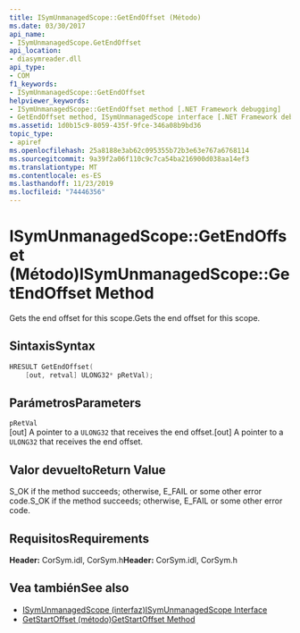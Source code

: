 ```yaml
---
title: ISymUnmanagedScope::GetEndOffset (Método)
ms.date: 03/30/2017
api_name:
- ISymUnmanagedScope.GetEndOffset
api_location:
- diasymreader.dll
api_type:
- COM
f1_keywords:
- ISymUnmanagedScope::GetEndOffset
helpviewer_keywords:
- ISymUnmanagedScope::GetEndOffset method [.NET Framework debugging]
- GetEndOffset method, ISymUnmanagedScope interface [.NET Framework debugging]
ms.assetid: 1d0b15c9-8059-435f-9fce-346a08b9bd36
topic_type:
- apiref
ms.openlocfilehash: 25a8188e3ab62c095355b72b3e63e767a6768114
ms.sourcegitcommit: 9a39f2a06f110c9c7ca54ba216900d038aa14ef3
ms.translationtype: MT
ms.contentlocale: es-ES
ms.lasthandoff: 11/23/2019
ms.locfileid: "74446356"
---
```

# <a name="isymunmanagedscopegetendoffset-method"></a><span data-ttu-id="4f2fd-102">ISymUnmanagedScope::GetEndOffset (Método)</span><span class="sxs-lookup"><span data-stu-id="4f2fd-102">ISymUnmanagedScope::GetEndOffset Method</span></span>
<span data-ttu-id="4f2fd-103">Gets the end offset for this scope.</span><span class="sxs-lookup"><span data-stu-id="4f2fd-103">Gets the end offset for this scope.</span></span>  
  
## <a name="syntax"></a><span data-ttu-id="4f2fd-104">Sintaxis</span><span class="sxs-lookup"><span data-stu-id="4f2fd-104">Syntax</span></span>  
  
```cpp  
HRESULT GetEndOffset(  
    [out, retval] ULONG32* pRetVal);  
```  
  
## <a name="parameters"></a><span data-ttu-id="4f2fd-105">Parámetros</span><span class="sxs-lookup"><span data-stu-id="4f2fd-105">Parameters</span></span>  
 `pRetVal`  
 <span data-ttu-id="4f2fd-106">[out] A pointer to a `ULONG32` that receives the end offset.</span><span class="sxs-lookup"><span data-stu-id="4f2fd-106">[out] A pointer to a `ULONG32` that receives the end offset.</span></span>  
  
## <a name="return-value"></a><span data-ttu-id="4f2fd-107">Valor devuelto</span><span class="sxs-lookup"><span data-stu-id="4f2fd-107">Return Value</span></span>  
 <span data-ttu-id="4f2fd-108">S_OK if the method succeeds; otherwise, E_FAIL or some other error code.</span><span class="sxs-lookup"><span data-stu-id="4f2fd-108">S_OK if the method succeeds; otherwise, E_FAIL or some other error code.</span></span>  
  
## <a name="requirements"></a><span data-ttu-id="4f2fd-109">Requisitos</span><span class="sxs-lookup"><span data-stu-id="4f2fd-109">Requirements</span></span>  
 <span data-ttu-id="4f2fd-110">**Header:** CorSym.idl, CorSym.h</span><span class="sxs-lookup"><span data-stu-id="4f2fd-110">**Header:** CorSym.idl, CorSym.h</span></span>  
  
## <a name="see-also"></a><span data-ttu-id="4f2fd-111">Vea también</span><span class="sxs-lookup"><span data-stu-id="4f2fd-111">See also</span></span>

- [<span data-ttu-id="4f2fd-112">ISymUnmanagedScope (interfaz)</span><span class="sxs-lookup"><span data-stu-id="4f2fd-112">ISymUnmanagedScope Interface</span></span>](../../../../docs/framework/unmanaged-api/diagnostics/isymunmanagedscope-interface.md)
- [<span data-ttu-id="4f2fd-113">GetStartOffset (método)</span><span class="sxs-lookup"><span data-stu-id="4f2fd-113">GetStartOffset Method</span></span>](../../../../docs/framework/unmanaged-api/diagnostics/isymunmanagedscope-getstartoffset-method.md)
